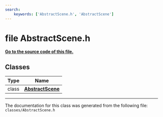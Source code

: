 ```yaml
---
search:
    keywords: ['AbstractScene.h', 'AbstractScene']
---
```


# file AbstractScene.h

**[Go to the source code of this file.](_abstract_scene_8h_source.md)**
## Classes

|Type|Name|
|-----|-----|
|class|[**AbstractScene**](class_abstract_scene.md)|




----------------------------------------
The documentation for this class was generated from the following file: `classes/AbstractScene.h`
